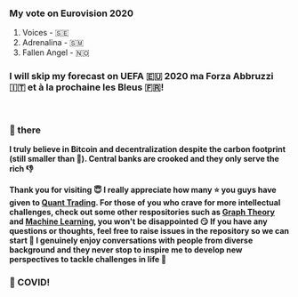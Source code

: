 ### My vote on Eurovision 2020

1. Voices - 🇸🇪
2. Adrenalina - 🇸🇲
3. Fallen Angel - 🇳🇴

### I will skip my forecast on UEFA :eu: 2020 ma Forza Abbruzzi 🇮🇹 et à la prochaine les Bleus 🇫🇷!

&nbsp;
&nbsp;

### 👋 there

**I truly believe in Bitcoin and decentralization despite the carbon footprint (still smaller than 🏦). Central banks are crooked and they only serve the rich :thumbsdown:**

**Thank you for visiting :innocent: I really appreciate how many :star: you guys have given to <a href=https://github.com/je-suis-tm/quant-trading>Quant Trading</a>. For those of you who crave for more intellectual challenges, check out some other respositories such as <a href=https://github.com/je-suis-tm/graph-theory>Graph Theory</a> and <a href=https://github.com/je-suis-tm/machine-learning>Machine Learning</a>, you won't be disappointed :smirk: If you have any questions or thoughts, feel free to raise issues in the repository so we can start :speech_balloon: I genuinely enjoy conversations with people from diverse background and they never stop to inspire me to develop new perspectives to tackle challenges in life :muscle:**

### :fu: COVID!
